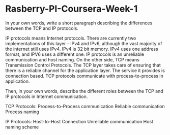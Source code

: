 # Rasberry-PI-Coursera-Week-1

In your own words, write a short paragraph describing the differences between the TCP and IP protocols.

IP protocols means Internet protocols. There are currently two implementations of this layer - IPv4 and IPv6, although the vast majority of the internet still uses IPv4. IPv4 is 32 bit memory. IPv4 uses one address format, and IPV6 uses a different one. IP protocols is an unreliable communication and host naming.
On the other side, TCP means Transmission Control Protocols. The TCP layer takes care of ensuring that there is a reliable channel for the application layer. The service it provides is connection based. TCP protocols communicate with process-to-process in application.

Then, in your own words, describe the different roles between the TCP and IP protocols in Internet communication.

TCP Protocols:
Process-to-Process communication
Reliable communication
Process naming

IP Protocols:
Host-to-Host Connection
Unreliable communication
Host naming scheme
